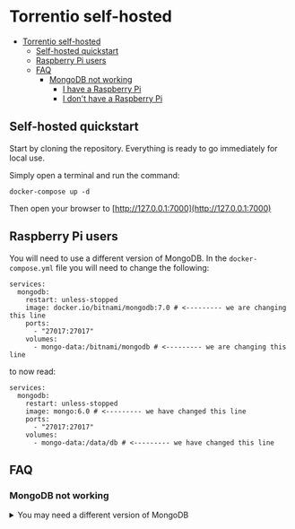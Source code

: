 # Torrentio self-hosted

- [Torrentio self-hosted](#torrentio-self-hosted)
  - [Self-hosted quickstart](#self-hosted-quickstart)
  - [Raspberry Pi users](#raspberry-pi-users)
  - [FAQ](#faq)
    - [MongoDB not working](#mongodb-not-working)
      - [I have a Raspberry Pi](#i-have-a-raspberry-pi)
      - [I don't have a Raspberry Pi](#i-dont-have-a-raspberry-pi)

## Self-hosted quickstart

Start by cloning the repository. Everything is ready to go immediately for local use.

Simply open a terminal and run the command:

```
docker-compose up -d
```

Then open your browser to [http://127.0.0.1:7000](http://127.0.0.1:7000)

## Raspberry Pi users

You will need to use a different version of MongoDB. In the `docker-compose.yml` file you will need to change the following:

```
services:
  mongodb:
    restart: unless-stopped
    image: docker.io/bitnami/mongodb:7.0 # <--------- we are changing this line
    ports:
      - "27017:27017"
    volumes:
      - mongo-data:/bitnami/mongodb # <--------- we are changing this line
```

to now read:

```
services:
  mongodb:
    restart: unless-stopped
    image: mongo:6.0 # <--------- we have changed this line
    ports:
      - "27017:27017"
    volumes:
      - mongo-data:/data/db # <--------- we have changed this line
```


## FAQ

### MongoDB not working
<details>
<summary>You may need a different version of MongoDB</summary>

#### I have a Raspberry Pi

You need to switch to a `linux/arm64` compatible image. Please see [Raspberry Pi users](#raspberry-pi-users)

#### I don't have a Raspberry Pi

You may have an incompatible CPU. Try the following command:

`lscpu | grep avx` or `grep avx /proc/cpuinfo`

If you get a return value that contains `avx` or `avx2` such as: `flags : fpu ... sse sse2 ss syscall nx pdpe1gb rdtscp ... aes xsave avx avx2 hypervisor lahf_lm arat tsc_adjust xsaveopt` then your CPU is compatible and you should open an issue.

If you get nothing back from the above two commands, your CPU is incompatible with MongoDB newer than version 4.

Change the image to be:

```
services:
  mongodb:
    restart: unless-stopped
    image: docker.io/bitnami/mongodb:7.0 # <--------- we are changing this line
    ports:
      - "27017:27017"
    volumes:
      - mongo-data:/bitnami/mongodb # <--------- we are changing this line
```

to now read:

```
services:
  mongodb:
    restart: unless-stopped
    image: mongo:4.4.6 # <--------- we have changed this line
    ports:
      - "27017:27017"
    volumes:
      mongo-data:/data/db # <--------- we have changed this line
```

</details>
